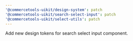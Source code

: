 ```yaml
---
'@commercetools-uikit/design-system': patch
'@commercetools-uikit/search-select-input': patch
'@commercetools-uikit/select-utils': patch
---
```


Add new design tokens for search select input component.
